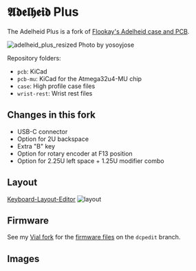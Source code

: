 # 𝕬𝖉𝖊𝖑𝖍𝖊𝖎𝖉 Plus

The Adelheid Plus is a fork of [Flookay's Adelheid case and PCB](https://github.com/floookay/adelheid).

![adelheid_plus_resized](https://user-images.githubusercontent.com/800930/150452003-4a898895-5934-4bcd-ba8f-0a1653da499b.jpg)
Photo by yosoyjose

Repository folders:

- `pcb`: KiCad
- `pcb-mu`: KiCad for the Atmega32u4-MU chip
- `case`: High profile case files
- `wrist-rest`: Wrist rest files

## Changes in this fork

- USB-C connector
- Option for 2U backspace
- Extra "B" key
- Option for rotary encoder at F13 position
- Option for 2.25U left space + 1.25U modifier combo

## Layout

[Keyboard-Layout-Editor](http://www.keyboard-layout-editor.com/#/gists/57b8a9ee4aeb89308701e20eda9b5dfc) 
![layout](https://user-images.githubusercontent.com/800930/150452424-d3dea0da-3d32-47d5-a4fc-80a83637e7d6.jpg)

## Firmware

See my [Vial fork](https://github.com/dcpedit/vial-qmk) for the [firmware files](https://github.com/dcpedit/vial-qmk/tree/dcpedit/keyboards/dcpedit/adelheid_plus) on the `dcpedit` branch.

## Images


